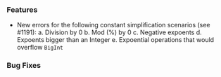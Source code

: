 <!-- NOTE:
     Release notes for unreleased changes go here, following this format:

        ### Features

         * Change description, see #123

        ### Bug fixes

         * Some bug fix, see #124

     DO NOT LEAVE A BLANK LINE BELOW THIS PREAMBLE -->

### Features

* New errors for the following constant simplification scenarios (see #1191):
  a. Division by 0
  b. Mod (%) by 0
  c. Negative expoents
  d. Expoents bigger than an Integer
  e. Expoential operations that would overflow `BigInt`

### Bug Fixes
